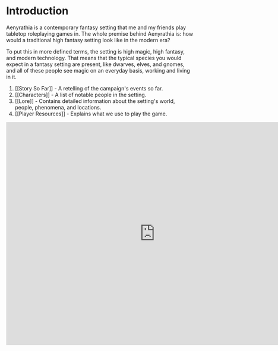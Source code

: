 # Introduction
Aenyrathia is a contemporary fantasy setting that me and my friends play tabletop roleplaying games in. The whole premise behind Aenyrathia is: how would a traditional high fantasy setting look like in the modern era?

To put this in more defined terms, the setting is high magic, high fantasy, and modern technology. That means that the typical species you would expect in a fantasy setting are present, like dwarves, elves, and gnomes, and all of these people see magic on an everyday basis, working and living in it.
1. [[Story So Far]] - A retelling of the campaign's events so far.
2. [[Characters]] - A list of notable people in the setting.
3. [[Lore]] - Contains detailed information about the setting's world, people, phenomena, and locations.
4. [[Player Resources]] - Explains what we use to play the game.
<iframe src="https://app.fantasy-calendar.com/calendars/b8ba671bf13ea13ba98d3ae5dc8bd4fd" width="800" height="600" style="border: none;"></iframe>
